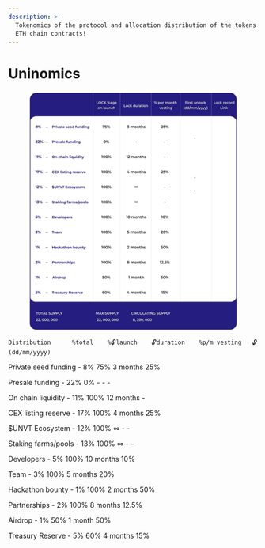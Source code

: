 ```yaml
---
description: >-
  Tokenomics of the protocol and allocation distribution of the tokens for BSC &
  ETH chain contracts!
---
```


# Uninomics

<figure><img src=".gitbook/assets/photo_2022-10-05_08-53-45.jpg" alt=""><figcaption></figcaption></figure>

```
Distribution      %total    %🔓launch    🔓duration    %p/m vesting   🔓(dd/mm/yyyy)
```

Private seed funding    - 8%          75%                  3 months           25%

Presale funding            - 22%         0%                    -                          -                          -

On chain liquidity         - 11%          100%                12 months           -

CEX listing reserve      - 17%          100%                4 months            25%

$UNVT Ecosystem      - 12%          100%                ∞                         -                         -

Staking farms/pools    - 13%          100%                ∞                         -                         -

Developers                   - 5%            100%               10 months          10%

Team                             - 3%            100%               5 months            20%

Hackathon bounty       - 1%             100%               2 months            50%

Partnerships                - 2%             100%               8 months            12.5%

Airdrop                         - 1%              50%                1 month               50%

Treasury Reserve        - 5%             60%                4 months             15%
